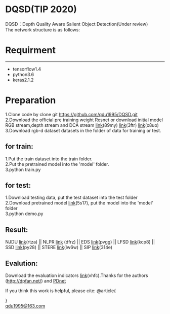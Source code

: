 # DQSD(TIP 2020)<br>
DQSD：Depth Quality Aware Salient Object Detection(Under review)<br>
The network structure is as follows:

# Requirment
---------
* tensorflow1.4<br>
* python3.6<br>
* keras2.1.2

# Preparation<br>

1.Clone code by clone git https://github.com/qdu1995/DQSD.git<br>
2.Download the official pre training weight Resnet or download initial model RGB stream,depth stream and DCA stream [link](https://pan.baidu.com/s/1E_eLNXN9l2mlpDxXdlohng)(89my) [link](https://pan.baidu.com/s/1wOXJD3mENKOgWok72ghYIQ)(3ftr) [link](https://pan.baidu.com/s/1SZL4EPqojn0LQEtzd_lgKQ)(x8uo)<br>
3.Download rgb-d dataset datasets in the folder of data for training or test.

for train:
---------
1.Put the train dataset into the train folder.<br>
2.Put the pretrained model into the 'model' folder.<br>
3.python train.py<br>


for test:
---------
1.Download testing data, put the test dataset into the test folder<br>
2.Download pretrained model [link](https://pan.baidu.com/s/1HpDPYcjIimngkwKpAJvICA)(5s17), put the model into the 'model' folder<br>
3.python demo.py<br>

Result:
---------
NJDU [link](https://pan.baidu.com/s/1ZdQeaYOVu1twxlstHwQs_g)(rtza) || NLPR [link](https://pan.baidu.com/s/1iDcEXuKq2FIoA6XIEeUcMg) (dfrz) || EDS [link](https://pan.baidu.com/s/1Udddumu1rvU2QKOFBuuTvQ)(pvgg) || LFSD [link](https://pan.baidu.com/s/1ty93u6NBQvHBKJErqy57hw)(kcp8) || SSD  [link](https://pan.baidu.com/s/1ymck12NEj6Px_sEyTOT3_Q)(py28) || STERE [link](https://pan.baidu.com/s/1Ph6nua51OBx9wy2qSFfKSg)(lw6w) || SIP [link](https://pan.baidu.com/s/1v-bTKFKLeljrE1zS_gYlfQ)(314e)

Evalution:
---------
Download the evaluation indicators [link](https://pan.baidu.com/s/1mk7KcpIOf_OXscVCW4kPuQ)(vhfc).Thanks for the authors (http://dpfan.net/) and [PDnet](https://github.com/cai199626/PDNet)<br>


If you think this work is helpful, please cite:
@article{

}<br>
qdu1995@163.com
